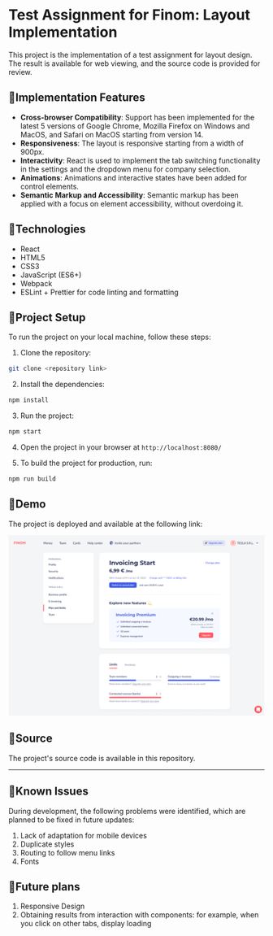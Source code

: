 # Test Assignment for Finom: Layout Implementation

This project is the implementation of a test assignment for layout design. The result is available for web viewing, and the source code is provided for review.

## 📍Implementation Features

- **Cross-browser Compatibility**: Support has been implemented for the latest 5 versions of Google Chrome, Mozilla Firefox on Windows and MacOS, and Safari on MacOS starting from version 14.
- **Responsiveness**: The layout is responsive starting from a width of 900px.
- **Interactivity**: React is used to implement the tab switching functionality in the settings and the dropdown menu for company selection.
- **Animations**: Animations and interactive states have been added for control elements.
- **Semantic Markup and Accessibility**: Semantic markup has been applied with a focus on element accessibility, without overdoing it.

## 📍Technologies
- React
- HTML5
- CSS3
- JavaScript (ES6+)
- Webpack
- ESLint + Prettier for code linting and formatting

## 📍Project Setup

To run the project on your local machine, follow these steps:
1. Clone the repository:
```bash
git clone <repository link>
```
2. Install the dependencies:
```bash
npm install
```
3. Run the project:
```bash
npm start
```
4. Open the project in your browser at `http://localhost:8080/`

5. To build the project for production, run:
```bash
npm run build
```

## 📍Demo
The project is deployed and available at the following link:

![Design mockup](src/assets/images/Frame.png "Design Mockup")

## 📍Source
The project's source code is available in this repository.

____________________

## 📍Known Issues
During development, the following problems were identified, which are planned to be fixed in future updates:

1. Lack of adaptation for mobile devices
2. Duplicate styles
3. Routing to follow menu links
4. Fonts 

## 📍Future plans
1. Responsive Design
2. Obtaining results from interaction with components: for example, when you click on other tabs, display loading
